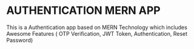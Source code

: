 # AUTHENTICATION MERN APP
This is a Authentication app based on MERN Technology which includes Awesome Features ( OTP Verification, JWT Token, Authentication, Reset Password)
